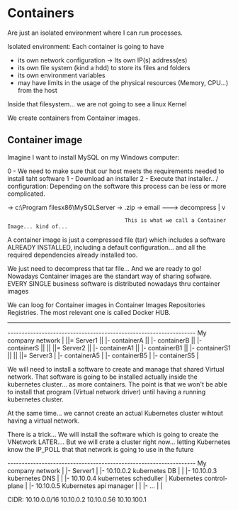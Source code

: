 # Containers

Are just an isolated environment where I can run processes.

Isolated environment: Each container is going to have
- its own network configuration -> Its own IP(s) address(es)
- its own file system (kind a hdd) to store its files and folders
- its own environment variables
- may have limits in the usage of the physical resources (Memory, CPU...) from the host

Inside that filesystem... we are not going to see a linux Kernel

We create containers from Container images.

## Container image

Imagine I want to install MySQL on my Windows computer:

0 - We need to make sure that our host meets the requirements needed to install taht software
1 - Download an installer 
2 - Execute that installer.. / configuration: Depending on the software this process can be less or more complicated.

 -> c:\Program filesx86\MySQLServer -> .zip -> email ---> decompress
                                         |
                                         v
                                         
                                         This is what we call a Container Image... kind of...
                                         
A container image is just a compressed file (tar) which includes a software ALREADY INSTALLED,
including a default configuration... and all the required dependencies already installed too.

We just need to decompress that tar file... And we are ready to go!
Nowadays Container images are the standart way of sharing sofware.
EVERY SINGLE business software is distributed nowadays thru container images

We can loog for Container images in Container Images Repositories Registries.
The most relevant one is called Docker HUB.


-----


------------------------------------------------------------------ My company network
 |
 ||= Server1
 ||    |- containerA
 ||    |- containerB
 ||    |- containerS
 ||
 ||
 ||= Server2
 ||    |- containerA1
 ||    |- containerB1
 ||    |- containerS1
 ||
 ||
 ||= Server3
 |    |- containerA5
 |    |- containerB5
 |    |- containerS5
 |
 
 We will need to install a software to create and manage that shared Virtual network.
 That software is going to be installed actually inside the kubernetes cluster... as more containers.
 The point is that we won't be able to install that program (Virtual network driver) until having a running kubernetes cluster.
 
 At the same time... we cannot create an actual Kubernetes cluster wihtout having a virtual network.
 
 There is a trick...
 We will install the software which is going to create the VNetwork LATER....
 But we will crate a cluster right now... letting Kubernetes know the IP_POLL that that network is going to use in the future
 
 
 
------------------------------------------------------------------ My company network
 |
 |- Server1
 |    |- 10.10.0.2 kubernetes DB              |
 |    |- 10.10.0.3 kubernetes DNS             |
 |    |- 10.10.0.4 kubernetes scheduller      |   Kubernetes control-plane
 |    |- 10.10.0.5 Kubernetes api manager     |
 |    |- ...                        |
 |
 
 
 CIDR: 10.10.0.0/16
        10.10.0.2
        10.10.0.56
        10.10.100.1
        